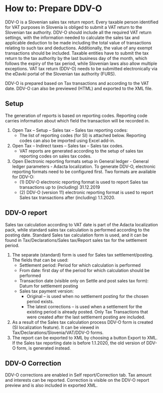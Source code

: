 # How to: Prepare DDV-O

DDV-O is a Slovenian sales tax return report. Every taxable person identified for VAT purposes in Slovenia is obliged to submit a VAT return to the Slovenian tax authority. DDV-O should include all the required VAT return settings, with the information needed to calculate the sales tax and applicable deduction to be made including the total value of transactions relating to such tax and deductions. Additionally, the value of any exempt transactions should be included. Taxable entities have to submit the tax return to the tax authority by the last business day of the month, which follows the expiry of the tax period, while Slovenian laws also allow multiple exceptions. VAT tax return (DDV-O) needs to be submitted electronically via the eDavki portal of the Slovenian tax authority (FURS).

DDV-O is prepared based on Tax transactions and according to the VAT date. DDV-O can also be previewed (HTML) and exported to the XML file.

## Setup

The generation of reports is based on reporting codes. Reporting code carries information about which field the transaction will be recorded in. 

1. Open Tax – Setup – Sales tax – Sales tax reporting codes:
   - The list of reporting codes (for SI) is attached below. Reporting codes can also be imported using Excel add-in. 
2. Open Tax – Indirect taxes – Sales tax – Sales tax codes.
   - VAT reports are generated according to the setup of sales tax reporting codes on sales tax codes.  
3. Open Electronic reporting formats setup in General ledger - General ledger parameters - Adacta localization. To generate DDV-O, electronic reporting formats need to be configured first. Two formats are available for DDV-O: 
   - (1) DDV-O electronic reporting format is used to report Sales tax transactions up to (including) 31.12.2019 
   - (2) DDV-O (version 11) electronic reporting format is used to report Sales tax transactions after (including) 1.1.2020. 

## DDV-O report 

Sales tax calculation according to VAT date is part of the Adacta localization pack, while standard sales tax calculation is performed according to the posting date. Standard Sales tax calculation form is used, and it can be found in Tax/Declarations/Sales tax/Report sales tax for the settlement period.

1. The separate (standard) form is used for Sales tax settlement/posting. The fields that can be used: 
   - Settlement period: Period for which calculation is performed 
   - From date: first day of the period for which calculation should be performed  
   - Transaction date (visible only on Settle and post sales tax form): Datum for settlement posting  
   - Sales tax payment version: 
       - Original – is used when no settlement posting for the chosen period exists. 
       - The latest corrections – is used when a settlement for the existing period is already posted. Only Tax Transactions that were created after the last settlement posting are included. 
2. As a result of the Sales tax calculation process DDV-O form is created (SI localization feature). It can be viewed in Tax/Declarations/Slovenia/VAT/DDV-O forms. 
3. The report can be exported to XML by choosing a button Export to XML. If the Sales tax reporting date is before 1.1.2020, the old version of DDV-O form, is generated instead. 

## DDV-O Correction 

DDV-O corrections are enabled in Self report/Correction tab. Tax amount and interests can be reported. Correction is visible on the DDV-O report preview and is also included in exported XML.  


